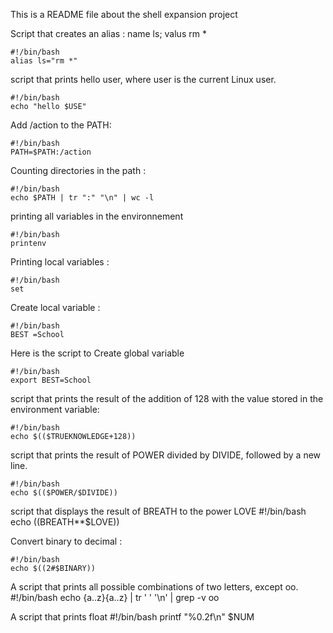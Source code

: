 This is a README file about the shell expansion project

Script that creates an alias : name ls; valus rm *

	#!/bin/bash
	alias ls="rm *"

 script that prints hello user, where user is the current Linux user.

	#!/bin/bash 
	echo "hello $USE"

Add /action to the PATH:

	#!/bin/bash
	PATH=$PATH:/action 

Counting directories in the path :

	#!/bin/bash
	echo $PATH | tr ":" "\n" | wc -l

printing all variables in the environnement 

	#!/bin/bash
	printenv

Printing local variables : 
	
	#!/bin/bash
	set 

Create local variable :

	#!/bin/bash
	BEST =School

Here is the script to Create global variable 

	#!/bin/bash
	export BEST=School


script that prints the result of the addition of 128 with the value stored in the environment variable:

	#!/bin/bash
	echo $(($TRUEKNOWLEDGE+128))

script that prints the result of POWER divided by DIVIDE, followed by a new line.

	#!/bin/bash
	echo $(($POWER/$DIVIDE))

script that displays the result of BREATH to the power LOVE
	#!/bin/bash
	echo $(($BREATH**$LOVE))

Convert binary to decimal : 

	#!/bin/bash
	echo $((2#$BINARY))

A  script that prints all possible combinations of two letters, except oo.
	#!/bin/bash
	echo {a..z}{a..z} | tr ' ' '\n' | grep -v oo

A script that prints float 
	#!/bin/bash
	printf "%0.2f\n" $NUM


